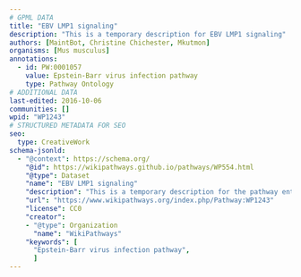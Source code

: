 ```yaml
---
# GPML DATA
title: "EBV LMP1 signaling"
description: "This is a temporary description for EBV LMP1 signaling"
authors: [MaintBot, Christine Chichester, Mkutmon]
organisms: [Mus musculus]
annotations:
  - id: PW:0001057
    value: Epstein-Barr virus infection pathway
    type: Pathway Ontology
# ADDITIONAL DATA
last-edited: 2016-10-06
communities: []
wpid: "WP1243"
# STRUCTURED METADATA FOR SEO
seo:
  type: CreativeWork
schema-jsonld:
  - "@context": https://schema.org/
    "@id": https://wikipathways.github.io/pathways/WP554.html
    "@type": Dataset
    "name": "EBV LMP1 signaling"
    "description": "This is a temporary description for the pathway entitled: EBV LMP1 signaling"
    "url": "https://www.wikipathways.org/index.php/Pathway:WP1243"
    "license": CC0
    "creator":
    - "@type": Organization
      "name": "WikiPathways"
    "keywords": [
      "Epstein-Barr virus infection pathway",
      ]
---
```


